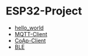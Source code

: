 # ESP32-Project

* [hello_world](hello_world/)
* [MQTT-Client](mqtt_client/)
* [CoAp-Client](CoAp-client/)
* [BLE](ble/)